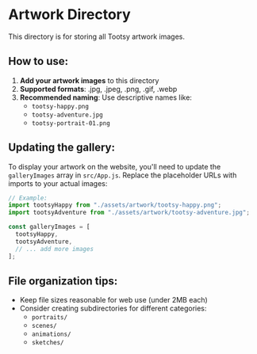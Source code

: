 # Artwork Directory

This directory is for storing all Tootsy artwork images.

## How to use:

1. **Add your artwork images** to this directory
2. **Supported formats**: .jpg, .jpeg, .png, .gif, .webp
3. **Recommended naming**: Use descriptive names like:
   - `tootsy-happy.png`
   - `tootsy-adventure.jpg`
   - `tootsy-portrait-01.png`

## Updating the gallery:

To display your artwork on the website, you'll need to update the `galleryImages` array in `src/App.js`. Replace the placeholder URLs with imports to your actual images:

```javascript
// Example:
import tootsyHappy from "./assets/artwork/tootsy-happy.png";
import tootsyAdventure from "./assets/artwork/tootsy-adventure.jpg";

const galleryImages = [
  tootsyHappy,
  tootsyAdventure,
  // ... add more images
];
```

## File organization tips:

- Keep file sizes reasonable for web use (under 2MB each)
- Consider creating subdirectories for different categories:
  - `portraits/`
  - `scenes/`
  - `animations/`
  - `sketches/`
